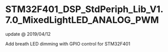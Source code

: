 # STM32F401_DSP_StdPeriph_Lib_V1.7.0_MixedLightLED_ANALOG_PWM

update @ 2019/04/12

Add breath LED dimming with GPIO control for STM32F401